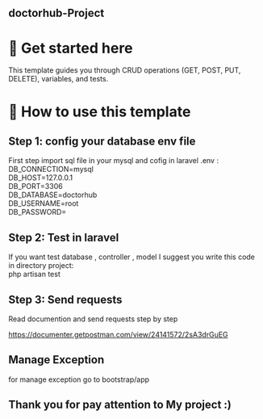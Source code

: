 ## doctorhub-Project</br>
# 🚀 Get started here
This template guides you through CRUD operations (GET, POST, PUT, DELETE), variables, and tests.
# 🔖 How to use this template</br>
## Step 1: config your database env file
First step import sql file in your mysql and cofig in laravel .env : <br>
DB_CONNECTION=mysql <br>
DB_HOST=127.0.0.1 <br>
DB_PORT=3306 <br>
DB_DATABASE=doctorhub <br>
DB_USERNAME=root <br>
DB_PASSWORD= <br>
## Step 2: Test in laravel
If you want test database , controller , model I suggest you write this code in directory project: <br>
php artisan test
## Step 3: Send requests
Read documention and send requests step by step

https://documenter.getpostman.com/view/24141572/2sA3drGuEG

## Manage Exception
for manage exception go to bootstrap/app


## Thank you for pay attention to My project :)


